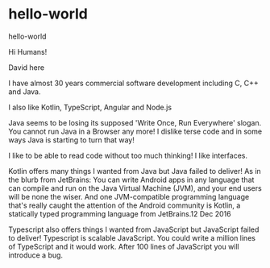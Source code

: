 # hello-world
hello-world

Hi Humans!

David here

I have almost 30 years commercial software development including C, C++ and Java.

I also like Kotlin, TypeScript, Angular and Node.js

Java seems to be losing its supposed 'Write Once, Run Everywhere' slogan.
You cannot run Java in a Browser any more!
I dislike terse code and in some ways Java is starting to turn that way!

I like to be able to read code without too much thinking!
I like interfaces.

Kotlin offers many things I wanted from Java but Java failed to deliver!
As in the blurb from JetBrains:
You can write Android apps in any language that can compile and run on the Java Virtual Machine (JVM), and your end users will be none the wiser. And one JVM-compatible programming language that's really caught the attention of the Android community is Kotlin, a statically typed programming language from JetBrains.12 Dec 2016

Typescript also offers things I wanted from JavaScript but JavaScript failed to deliver!
Typescript is scalable JavaScript. You could write a million lines of TypeScript and it would work.
After 100 lines of JavaScript you will introduce a bug.

